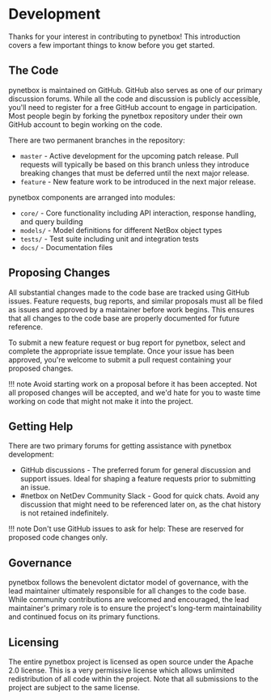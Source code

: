# Development

Thanks for your interest in contributing to pynetbox! This introduction covers a few important things to know before you get started.

## The Code

pynetbox is maintained on GitHub. GitHub also serves as one of our primary discussion forums. While all the code and discussion is publicly accessible, you'll need to register for a free GitHub account to engage in participation. Most people begin by forking the pynetbox repository under their own GitHub account to begin working on the code.

There are two permanent branches in the repository:

* `master` - Active development for the upcoming patch release. Pull requests will typically be based on this branch unless they introduce breaking changes that must be deferred until the next major release.
* `feature` - New feature work to be introduced in the next major release.

pynetbox components are arranged into modules:

* `core/` - Core functionality including API interaction, response handling, and query building
* `models/` - Model definitions for different NetBox object types
* `tests/` - Test suite including unit and integration tests
* `docs/` - Documentation files

## Proposing Changes

All substantial changes made to the code base are tracked using GitHub issues. Feature requests, bug reports, and similar proposals must all be filed as issues and approved by a maintainer before work begins. This ensures that all changes to the code base are properly documented for future reference.

To submit a new feature request or bug report for pynetbox, select and complete the appropriate issue template. Once your issue has been approved, you're welcome to submit a pull request containing your proposed changes.

!!! note
    Avoid starting work on a proposal before it has been accepted. Not all proposed changes will be accepted, and we'd hate for you to waste time working on code that might not make it into the project.

## Getting Help

There are two primary forums for getting assistance with pynetbox development:

* GitHub discussions - The preferred forum for general discussion and support issues. Ideal for shaping a feature requests prior to submitting an issue.
* #netbox on NetDev Community Slack - Good for quick chats. Avoid any discussion that might need to be referenced later on, as the chat history is not retained indefinitely.

!!! note
    Don't use GitHub issues to ask for help: These are reserved for proposed code changes only.

## Governance

pynetbox follows the benevolent dictator model of governance, with the lead maintainer ultimately responsible for all changes to the code base. While community contributions are welcomed and encouraged, the lead maintainer's primary role is to ensure the project's long-term maintainability and continued focus on its primary functions.

## Licensing

The entire pynetbox project is licensed as open source under the Apache 2.0 license. This is a very permissive license which allows unlimited redistribution of all code within the project. Note that all submissions to the project are subject to the same license. 